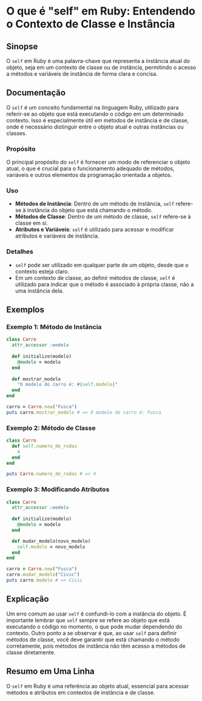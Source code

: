 <!--
Meta Description: # O que é "self" em Ruby: Entendendo o Contexto de Classe e Instância ## Sinopse O `self` em Ruby é uma palavra-chave que representa a instância atual...
Meta Keywords: self, instância, classe, carro, modelo
-->

# O que é "self" em Ruby: Entendendo o Contexto de Classe e Instância

## Sinopse
O `self` em Ruby é uma palavra-chave que representa a instância atual do objeto, seja em um contexto de classe ou de instância, permitindo o acesso a métodos e variáveis de instância de forma clara e concisa.

## Documentação
O `self` é um conceito fundamental na linguagem Ruby, utilizado para referir-se ao objeto que está executando o código em um determinado contexto. Isso é especialmente útil em métodos de instância e de classe, onde é necessário distinguir entre o objeto atual e outras instâncias ou classes.

### Propósito
O principal propósito do `self` é fornecer um modo de referenciar o objeto atual, o que é crucial para o funcionamento adequado de métodos, variáveis e outros elementos da programação orientada a objetos.

### Uso
- **Métodos de Instância**: Dentro de um método de instância, `self` refere-se à instância do objeto que está chamando o método.
- **Métodos de Classe**: Dentro de um método de classe, `self` refere-se à classe em si.
- **Atributos e Variáveis**: `self` é utilizado para acessar e modificar atributos e variáveis de instância.

### Detalhes
- `self` pode ser utilizado em qualquer parte de um objeto, desde que o contexto esteja claro. 
- Em um contexto de classe, ao definir métodos de classe, `self` é utilizado para indicar que o método é associado à própria classe, não a uma instância dela.

## Exemplos
### Exemplo 1: Método de Instância
```ruby
class Carro
  attr_accessor :modelo
  
  def initialize(modelo)
    @modelo = modelo
  end
  
  def mostrar_modelo
    "O modelo do carro é: #{self.modelo}"
  end
end

carro = Carro.new("Fusca")
puts carro.mostrar_modelo # => O modelo do carro é: Fusca
```

### Exemplo 2: Método de Classe
```ruby
class Carro
  def self.numero_de_rodas
    4
  end
end

puts Carro.numero_de_rodas # => 4
```

### Exemplo 3: Modificando Atributos
```ruby
class Carro
  attr_accessor :modelo
  
  def initialize(modelo)
    @modelo = modelo
  end

  def mudar_modelo(novo_modelo)
    self.modelo = novo_modelo
  end
end

carro = Carro.new("Fusca")
carro.mudar_modelo("Civic")
puts carro.modelo # => Civic
```

## Explicação
Um erro comum ao usar `self` é confundi-lo com a instância do objeto. É importante lembrar que `self` sempre se refere ao objeto que está executando o código no momento, o que pode mudar dependendo do contexto. Outro ponto a se observar é que, ao usar `self` para definir métodos de classe, você deve garantir que está chamando o método corretamente, pois métodos de instância não têm acesso a métodos de classe diretamente.

## Resumo em Uma Linha
O `self` em Ruby é uma referência ao objeto atual, essencial para acessar métodos e atributos em contextos de instância e de classe.